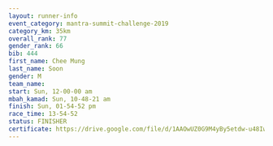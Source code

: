 ```yaml
---
layout: runner-info 
event_category: mantra-summit-challenge-2019 
category_km: 35km 
overall_rank: 77
gender_rank: 66
bib: 444
first_name: Chee Mung
last_name: Soon
gender: M
team_name: 
start: Sun, 12-00-00 am
mbah_kamad: Sun, 10-48-21 am
finish: Sun, 01-54-52 pm
race_time: 13-54-52
status: FINISHER
certificate: https://drive.google.com/file/d/1AAOwUZ0G9M4yBy5etdw-u48IwgFojOY0/view?usp=sharing
---
```

